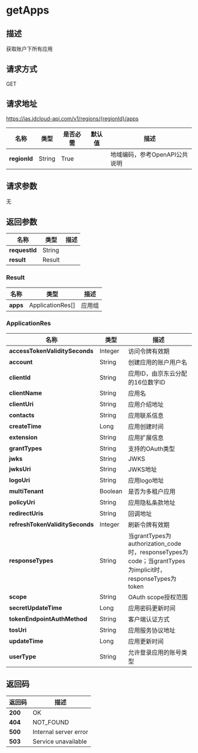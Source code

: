 # getApps


## 描述
获取账户下所有应用

## 请求方式
GET

## 请求地址
https://ias.jdcloud-api.com/v1/regions/{regionId}/apps

|名称|类型|是否必需|默认值|描述|
|---|---|---|---|---|
|**regionId**|String|True| |地域编码，参考OpenAPI公共说明|

## 请求参数
无


## 返回参数
|名称|类型|描述|
|---|---|---|
|**requestId**|String| |
|**result**|Result| |

### Result
|名称|类型|描述|
|---|---|---|
|**apps**|ApplicationRes[]|应用组|
### ApplicationRes
|名称|类型|描述|
|---|---|---|
|**accessTokenValiditySeconds**|Integer|访问令牌有效期|
|**account**|String|创建应用的账户用户名|
|**clientId**|String|应用ID，由京东云分配的16位数字ID|
|**clientName**|String|应用名|
|**clientUri**|String|应用介绍地址|
|**contacts**|String|应用联系信息|
|**createTime**|Long|应用创建时间|
|**extension**|String|应用扩展信息|
|**grantTypes**|String|支持的OAuth类型|
|**jwks**|String|JWKS|
|**jwksUri**|String|JWKS地址|
|**logoUri**|String|应用logo地址|
|**multiTenant**|Boolean|是否为多租户应用|
|**policyUri**|String|应用隐私条款地址|
|**redirectUris**|String|回调地址|
|**refreshTokenValiditySeconds**|Integer|刷新令牌有效期|
|**responseTypes**|String|当grantTypes为authorization_code时，responseTypes为code；当grantTypes为implicit时，responseTypes为token|
|**scope**|String|OAuth scope授权范围|
|**secretUpdateTime**|Long|应用密码更新时间|
|**tokenEndpointAuthMethod**|String|客户端认证方式|
|**tosUri**|String|应用服务协议地址|
|**updateTime**|Long|应用更新时间|
|**userType**|String|允许登录应用的账号类型|

## 返回码
|返回码|描述|
|---|---|
|**200**|OK|
|**404**|NOT_FOUND|
|**500**|Internal server error|
|**503**|Service unavailable|

